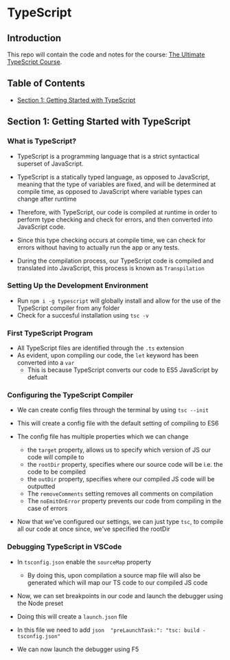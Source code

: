 # TypeScript

## Introduction

This repo will contain the code and notes for the course: [The Ultimate TypeScript Course](https://codewithmosh.com/courses/enrolled/1779784).

## Table of Contents

- [Section 1: Getting Started with TypeScript](#section-1-getting-started-with-typescript)

## Section 1: Getting Started with TypeScript

### What is TypeScript?

- TypeScript is a programming language that is a strict syntactical superset of JavaScript.
- TypeScript is a statically typed language, as opposed to JavaScript, meaning that the type of variables are fixed, and will be determined at compile time, as opposed to JavaScript where variable types can change after runtime
- Therefore, with TypeScript, our code is compiled at runtime in order to perform type checking and check for errors, and then converted into JavaScript code.
- Since this type checking occurs at compile time, we can check for errors without having to actually run the app or any tests.

- During the compilation process, our TypeScript code is compiled and translated into JavaScript, this process is known as `Transpilation`

### Setting Up the Development Environment

- Run `npm i -g typescript` will globally install and allow for the use of the TypeScript compiler from any folder
- Check for a succesful installation using `tsc -v`

### First TypeScript Program

- All TypeScript files are identified through the `.ts` extension
- As evident, upon compiling our code, the `let` keyword has been converted into a `var`
  - This is because TypeScript converts our code to ES5 JavaScript by defualt

### Configuring the TypeScript Compiler

- We can create config files through the terminal by using `tsc --init`
- This will create a config file with the default setting of compiling to ES6
- The config file has multiple properties which we can change

  - the `target` property, allows us to specify which version of JS our code will compile to
  - the `rootDir` property, specifies where our source code will be i.e. the code to be compiled
  - the `outDir` property, specifies where our compiled JS code will be outputted
  - The `removeComments` setting removes all comments on compilation
  - The `noEmitOnError` property prevents our code from compiling in the case of errors

- Now that we've configured our settings, we can just type `tsc`, to compile all our code at once since, we've specified the rootDir

### Debugging TypeScript in VSCode

- In `tsconfig.json` enable the `sourceMap` property

  - By doing this, upon compilation a source map file will also be generated which will map our TS code to our compiled JS code

- Now, we can set breakpoints in our code and launch the debugger using the Node preset
- Doing this will create a `launch.json` file
- In this file we need to add ```json 
"preLaunchTask:": "tsc: build - tsconfig.json" ```
- We can now launch the debugger using F5
